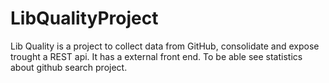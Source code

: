 # LibQualityProject
Lib Quality is a project to collect data from GitHub, consolidate and expose trought a REST api. It has a external front end. To be able see statistics about github search project.
